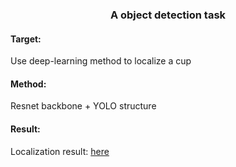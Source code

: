 <center>
    <h3>
        A object detection task
    </h3>
</center>

#### Target: 

Use deep-learning method to localize a cup



#### Method:

Resnet backbone + YOLO structure



#### Result:

Localization result: [here](https://github.com/TSuXinH/object_localization/blob/master/final/YOLO_like/test.mp4)

